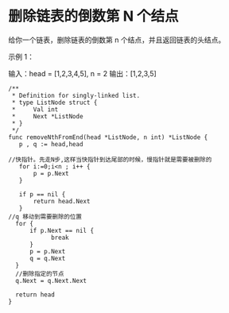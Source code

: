 
# 删除链表的倒数第 N 个结点

给你一个链表，删除链表的倒数第 n 个结点，并且返回链表的头结点。

示例 1：


输入：head = [1,2,3,4,5], n = 2
输出：[1,2,3,5]

```
/**
 * Definition for singly-linked list.
 * type ListNode struct {
 *     Val int
 *     Next *ListNode
 * }
 */
func removeNthFromEnd(head *ListNode, n int) *ListNode {
   p , q := head,head 

//快指针。先走N步,这样当快指针到达尾部的时候，慢指针就是需要被删除的
   for i:=0;i<n ; i++ {
       p = p.Next 
   }

   if p == nil {
       return head.Next
   }
//q 移动到需要删除的位置
  for {
      if p.Next == nil {
            break
      }
      p = p.Next
      q = q.Next 
  }
  //删除指定的节点
  q.Next = q.Next.Next

  return head
}
```